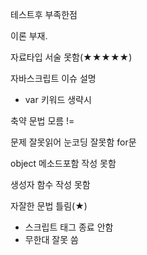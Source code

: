 테스트후 부족한점

이론 부재.

자료타입 서술 못함(★★★★★) 



자바스크립트 이슈 설명

* var 키워드 생략시



축약 문법 모름 !=



문제 잘못읽어 눈코딩 잘못함 for문

object 메소드포함 작성 못함

생성자 함수 작성 못함

자잘한 문법 틀림(★)

* 스크립트 태그 종료 안함
* 무한대 잘못 씀